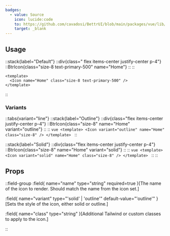 ```yaml
---
badges:
  - value: Source
    icon: lucide:code
    to: https://github.com/cavadosi/BettrUI/blob/main/packages/vue/lib/Icon/Icon.vue
    target: _blank
---
```


## Usage

::stack{label="Default"}
  ::div{class=" flex items-center justify-center p-4"}
  ::BtrIcon{class="size-8 text-primary-500" name="Home"} 
  ::
  ::
  ```vue
  <template>
    <Icon name="Home" class="size-8 text-primary-500" />
  </template>
  ```
::

### Variants

::tabs{variant="line"}
  ::stack{label="Outline"}
    ::div{class="flex items-center justify-center p-4"}
    ::BtrIcon{class="size-8" name="Home" variant="outline"}
    ::
    ::
    ```vue
    <template>
      <Icon variant="outline" name="Home" class="size-8" />
    </template>
    ```
  ::

  ::stack{label="Solid"}
    ::div{class="flex items-center justify-center p-4"}
    ::BtrIcon{class="size-8" name="Home" variant="solid"}
    ::
    ::
    ```vue
    <template>
      <Icon variant="solid" name="Home" class="size-8" />
    </template>
    ```
  ::
::

## Props

::field-group
  :field{
    name="name"
    type="string"
    required=true
  }[The name of the icon to render. Should match the name from the icon set.]

  :field{
    name="variant"
    type="'solid' | 'outline'"
    default-value="'outline'"
  }[Sets the style of the icon, either solid or outline.]

  :field{
    name="class"
    type="string"
  }[Additional Tailwind or custom classes to apply to the icon.]

::

